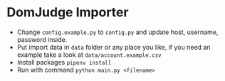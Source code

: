 # DomJudge Importer

- Change `config.example.py` to `config.py` and update host, username, password inside.
- Put import data in `data` folder or any place you like, if you need an example take a look at `data/account.example.csv`
- Install packages `pipenv install`
- Run with command `python main.py <filename>`
